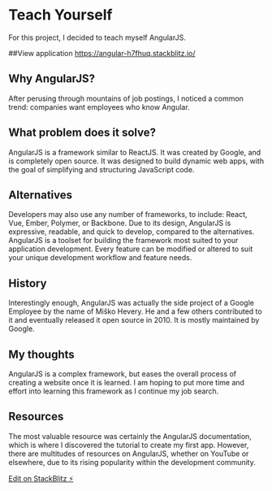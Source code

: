 # Teach Yourself
For this project, I decided to teach myself AngularJS. 

##View application
https://angular-h7fhuq.stackblitz.io/

## Why AngularJS?
After perusing through mountains of job postings, I noticed a common trend: companies
want employees who know Angular. 

## What problem does it solve?
AngularJS is a framework similar to ReactJS. It was created by Google, and is completely
open source. It was designed to build dynamic web apps, with the goal of simplifying and structuring JavaScript code.

## Alternatives
Developers may also use any number of frameworks, to include: React, Vue, Ember, Polymer, or Backbone. Due to its design, AngularJS is expressive, readable, and quick to develop, compared to the alternatives. AngularJS is a toolset for building the framework most suited to your application development. Every feature can be modified or altered to suit your unique development workflow and feature needs.

## History
Interestingly enough, AngularJS was actually the side project of a Google Employee by the name of Miško Hevery. He and a few others contributed to it and eventually released it open source in 2010. It is mostly maintained by Google.

## My thoughts
AngularJS is a complex framework, but eases the overall process of creating a website once it is learned. I am hoping to put more time and effort into learning this framework as I continue my job search. 

## Resources
The most valuable resource was certainly the AngularJS documentation, which is where I discovered the tutorial to create my first app. However, there are multitudes of resources on AngularJS, whether on YouTube or elsewhere, due to its rising popularity within the development community.

[Edit on StackBlitz ⚡️](https://stackblitz.com/edit/angular-h7fhuq)